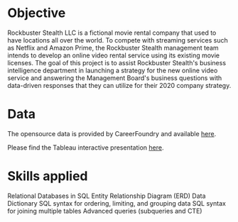 # Objective
Rockbuster Stealth LLC is a fictional movie rental company that used to have locations all over the world. To compete with streaming services such as Netflix and Amazon Prime, the Rockbuster Stealth management team intends to develop an online video rental service using its existing movie licenses.
The goal of this project is to assist Rockbuster Stealth's business intelligence department in launching a strategy for the new online video service and answering the Management Board's business questions with data-driven responses that they can utilize for their 2020 company strategy.
# Data
The opensource data is provided by CareerFoundry and available [here](http://www.postgresqltutorial.com/wp-content/uploads/2019/05/dvdrental.zip).

Please find the Tableau interactive presentation [here](https://public.tableau.com/app/profile/francesca.d.angelo6034/viz/RockbusterStealth_16804431791270/Finalpresentation).
# Skills applied

Relational Databases in SQL
Entity Relationship Diagram (ERD) 
Data Dictionary
SQL syntax for ordering, limiting, and grouping data
SQL syntax for joining multiple tables
Advanced queries (subqueries and CTE)


